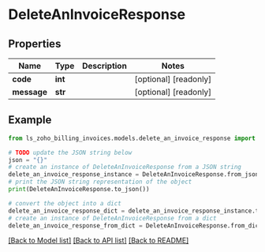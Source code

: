 # DeleteAnInvoiceResponse


## Properties

Name | Type | Description | Notes
------------ | ------------- | ------------- | -------------
**code** | **int** |  | [optional] [readonly] 
**message** | **str** |  | [optional] [readonly] 

## Example

```python
from ls_zoho_billing_invoices.models.delete_an_invoice_response import DeleteAnInvoiceResponse

# TODO update the JSON string below
json = "{}"
# create an instance of DeleteAnInvoiceResponse from a JSON string
delete_an_invoice_response_instance = DeleteAnInvoiceResponse.from_json(json)
# print the JSON string representation of the object
print(DeleteAnInvoiceResponse.to_json())

# convert the object into a dict
delete_an_invoice_response_dict = delete_an_invoice_response_instance.to_dict()
# create an instance of DeleteAnInvoiceResponse from a dict
delete_an_invoice_response_from_dict = DeleteAnInvoiceResponse.from_dict(delete_an_invoice_response_dict)
```
[[Back to Model list]](../README.md#documentation-for-models) [[Back to API list]](../README.md#documentation-for-api-endpoints) [[Back to README]](../README.md)


